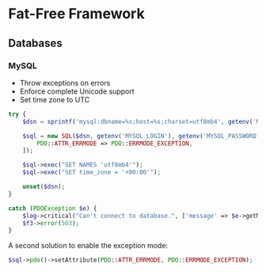 # Fat-Free Framework

## Databases

### MySQL

- Throw exceptions on errors
- Enforce complete Unicode support
- Set time zone to UTC

```php
try {
    $dsn = sprintf('mysql:dbname=%s;host=%s;charset=utf8mb4', getenv('MYSQL_TABLE'), getenv('MYSQL_HOST'));

    $sql = new SQL($dsn, getenv('MYSQL_LOGIN'), getenv('MYSQL_PASSWORD'), [
        PDO::ATTR_ERRMODE => PDO::ERRMODE_EXCEPTION,
    ]);

    $sql->exec("SET NAMES 'utf8mb4'");
    $sql->exec("SET time_zone = '+00:00'");

    unset($dsn);
}

catch (PDOException $e) {
    $log->critical("Can't connect to database.", ['message' => $e->getMessage()]);
    $f3->error(503);
}
```

A second solution to enable the exception mode:

```php
$sql->pdo()->setAttribute(PDO::ATTR_ERRMODE, PDO::ERRMODE_EXCEPTION);
```
